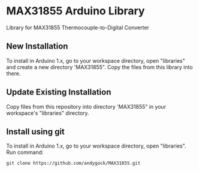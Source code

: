 MAX31855 Arduino Library
=========================

Library for MAX31855 Thermocouple-to-Digital Converter

New Installation
----------------

To install in Arduino 1.x, go to your workspace directory, open "libraries" and create a new directory
'MAX31855". Copy the files from this library into there.

Update Existing Installation
----------------------------

Copy files from this repository into directory 'MAX31855" in your workspace's "libraries"
directory.

Install using git
-----------------

To install in Arduino 1.x, go to your workspace directory, open "libraries". Run command:

	git clone https://github.com/andygock/MAX31855.git
